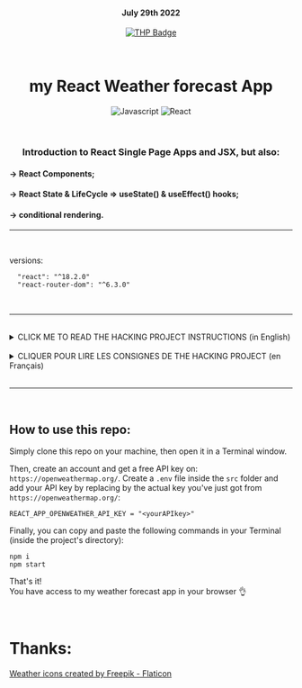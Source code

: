 <div align="center">

#### July 29th 2022

[![THP Badge](https://github.com/0xKubitus/Usefull-Stuff-for-README/blob/main/assets/mkdwn-badges/the-hacking-project.svg)](https://www.thehackingproject.org/)

</br>

# my React Weather forecast App

![Javascript](https://img.shields.io/badge/JavaScript-F7DF1E?style=for-the-badge&logo=javascript&logoColor=black)
![React](https://img.shields.io/badge/react-%2320232a.svg?style=for-the-badge&logo=react&logoColor=%2361DAFB)

</br>

### Introduction to React Single Page Apps and JSX, but also:

</div>

#### -> React Components;

#### -> React State & LifeCycle => useState() & useEffect() hooks;

#### -> conditional rendering.

<hr>
</br>









versions:

      "react": "^18.2.0"
      "react-router-dom": "^6.3.0"

</br>

<hr>
</br>

<details>
<summary>
CLICK ME TO READ THE HACKING PROJECT INSTRUCTIONS (in English)
</summary>
<br>

# 1. INTRODUCTION

Very well known in the world of development when you start using a language, and in particular React, you will have to make an application today to display the weather.

This will be the time to discover how component logic in React is more pleasant to handle!

The API documentation to use for the project is <a href="https://openweathermap.org/">here</a>.

</br>

</br>

# 2. THE PROJECT

By default, you will have to <a href="https://developer.mozilla.org/fr/docs/Web/API/Geolocation_API">get the position</a> of the user in order to display for the next 5 days the weather of where it is located.

As long as the user has not indicated whether or not he accepts geolocation, and as long as the API response has not been received, you will display a small loading, thanks to the NPM module <a href=" https://www.npmjs.com/package/react-loading">react-loading</a>.

If the user refuses to be geolocated, then you will have to display a message telling the user that the application cannot display their weather.

Depending on the return from the API, you will have to display an icon (sun, cloud, rain...). You can find <a href="https://openweathermap.org/weather-conditions#Weather-Condition-Codes-2">here</a> documentation about Weather Conditions.

The weather must contain cards that display at least: the minimum temperature, the maximum temperature, an icon, and the day of the week.

Don't forget to cut out the components of your application well to avoid repeating code unnecessarily.

</details>

</br>

<details>
<summary>
CLIQUER POUR LIRE LES CONSIGNES DE THE HACKING PROJECT (en  Français)
</summary>
<br>

# 1. INTRODUCTION

Très connue du monde du développement lorsque l'on commence à utiliser un langage, et notamment React, tu vas devoir faire aujourd'hui une application permettant d'afficher la météo.

Ce sera le moment de découvrir à quel point la logique par composant dans React est plus agréable à manipuler !

La documentation de l'API à utiliser pour le projet est <a href="https://openweathermap.org/">ici</a>.

</br>

</br>

# 2. LE PROJET

Par défaut, tu devras <a href="https://developer.mozilla.org/fr/docs/Web/API/Geolocation_API">récupérer la position</a> de l'utilisateur afin d'afficher pour les 5 prochains jours la météo de là où il se situe.

Tant que l'utilisateur n'a pas renseigné s'il accepte ou non la géolocalisation, et tant que la réponse de l'API n'a pas été reçue, tu afficheras un petit loading, grâce au module NPM <a href="https://www.npmjs.com/package/react-loading">react-loading</a>.

Si l'utilisateur refuse d'être géolocalisé, alors tu devras afficher un message indiquant à l'utilisateur que l'application ne peut pas afficher sa météo.

En fonction du retour de l'API, tu devras afficher une icône (soleil, nuage, pluie...). Tu peux trouver <a href="https://openweathermap.org/weather-conditions#Weather-Condition-Codes-2"> ici</a> la documentation à propos des Weather Conditions.

La météo devra contenir des cards qui affichent au minimum : la température minimale, la température maximale, une icône, et le jour de la semaine.

N'oublie pas de bien découper les composants de ton application afin d'éviter de répéter du code inutilement.

</details>

</br>
<hr>
</br>

## How to use this repo:

Simply clone this repo on your machine, then open it in a Terminal window.

Then, create an account and get a free API key on: `https://openweathermap.org/`.
Create a `.env` file inside the `src` folder and add your API key by replacing <yourAPIkey> by the actual key you've just got from `https://openweathermap.org/`:

```
REACT_APP_OPENWEATHER_API_KEY = "<yourAPIkey>"
```

Finally, you can copy and paste the following commands in your Terminal (inside the project's directory):

```
npm i
npm start
```

That's it!  
You have access to my weather forecast app in your browser :ok_hand:

</br>
      
# Thanks:

<a href="[https://www.flaticon.com/free-icons/weather](https://www.flaticon.com/authors/freepik)" title="weather icons">Weather icons created by Freepik - Flaticon</a>
